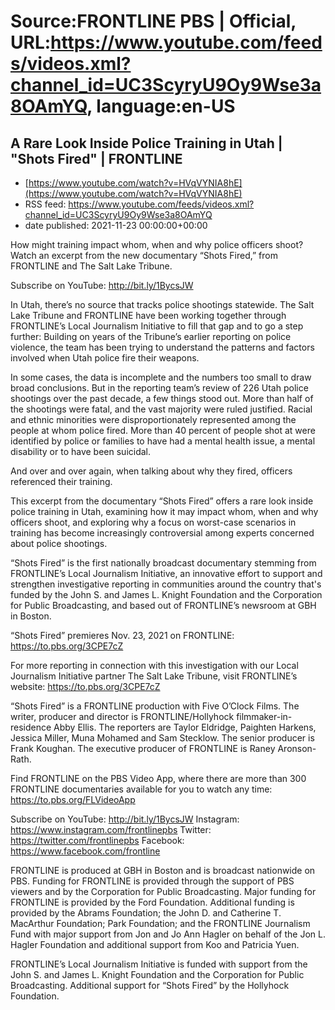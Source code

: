 # Source:FRONTLINE PBS | Official, URL:https://www.youtube.com/feeds/videos.xml?channel_id=UC3ScyryU9Oy9Wse3a8OAmYQ, language:en-US

## A Rare Look Inside Police Training in Utah | "Shots Fired" | FRONTLINE
 - [https://www.youtube.com/watch?v=HVqVYNIA8hE](https://www.youtube.com/watch?v=HVqVYNIA8hE)
 - RSS feed: https://www.youtube.com/feeds/videos.xml?channel_id=UC3ScyryU9Oy9Wse3a8OAmYQ
 - date published: 2021-11-23 00:00:00+00:00

How might training impact whom, when and why police officers shoot? Watch an excerpt from the new documentary “Shots Fired,” from FRONTLINE and The Salt Lake Tribune.

Subscribe on YouTube: http://bit.ly/1BycsJW

In Utah, there’s no source that tracks police shootings statewide. The Salt Lake Tribune and FRONTLINE have been working together through FRONTLINE’s Local Journalism Initiative to fill that gap and to go a step further: Building on years of the Tribune’s earlier reporting on police violence, the team has been trying to understand the patterns and factors involved when Utah police fire their weapons.

In some cases, the data is incomplete and the numbers too small to draw broad conclusions. But in the reporting team’s review of 226 Utah police shootings over the past decade, a few things stood out. More than half of the shootings were fatal, and the vast majority were ruled justified. Racial and ethnic minorities were disproportionately represented among the people at whom police fired. More than 40 percent of people shot at were identified by police or families to have had a mental health issue, a mental disability or to have been suicidal.

And over and over again, when talking about why they fired, officers referenced their training.

This excerpt from the documentary “Shots Fired” offers a rare look inside police training in Utah, examining how it may impact whom, when and why officers shoot, and exploring why a focus on worst-case scenarios in training has become increasingly controversial among experts concerned about police shootings.

“Shots Fired” is the first nationally broadcast documentary stemming from FRONTLINE’s Local Journalism Initiative, an innovative effort to support and strengthen investigative reporting in communities around the country that's funded by the John S. and James L. Knight Foundation and the Corporation for Public Broadcasting, and based out of FRONTLINE’s newsroom at GBH in Boston.

“Shots Fired” premieres Nov. 23, 2021 on FRONTLINE: https://to.pbs.org/3CPE7cZ

For more reporting in connection with this investigation with our Local Journalism Initiative partner The Salt Lake Tribune, visit FRONTLINE’s website: https://to.pbs.org/3CPE7cZ

“Shots Fired” is a FRONTLINE production with Five O’Clock Films. The writer, producer and director is FRONTLINE/Hollyhock filmmaker-in-residence Abby Ellis. The reporters are Taylor Eldridge, Paighten Harkens, Jessica Miller, Muna Mohamed and Sam Stecklow. The senior producer is Frank Koughan. The executive producer of FRONTLINE is Raney Aronson-Rath.

Find FRONTLINE on the PBS Video App, where there are more than 300 FRONTLINE documentaries available for you to watch any time: https://to.pbs.org/FLVideoApp   

Subscribe on YouTube: http://bit.ly/1BycsJW 
Instagram: https://www.instagram.com/frontlinepbs 
Twitter: https://twitter.com/frontlinepbs 
Facebook: https://www.facebook.com/frontline 

FRONTLINE is produced at GBH in Boston and is broadcast nationwide on PBS. Funding for FRONTLINE is provided through the support of PBS viewers and by the Corporation for Public Broadcasting. Major funding for FRONTLINE is provided by the Ford Foundation. Additional funding is provided by the Abrams Foundation; the John D. and Catherine T. MacArthur Foundation; Park Foundation; and the FRONTLINE Journalism Fund with major support from Jon and Jo Ann Hagler on behalf of the Jon L. Hagler Foundation and additional support from Koo and Patricia Yuen. 

FRONTLINE’s Local Journalism Initiative is funded with support from the John S. and James L. Knight Foundation and the Corporation for Public Broadcasting. Additional support for “Shots Fired” by the Hollyhock Foundation.

